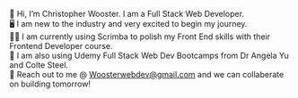 👋 Hi, I’m Christopher Wooster. I am a Full Stack Web Developer.<br>
🖥️ I am new to the industry and very excited to begin my journey.<br>
👨‍💻 I am currently using Scrimba to polish my Front End skills with their Frontend Developer course.<br>
📲 I am also using Udemy Full Stack Web Dev Bootcamps from Dr Angela Yu and Colte Steel.<br>
📧 Reach out to me @ Woosterwebdev@gmail.com and we can collaberate on building tomorrow!
